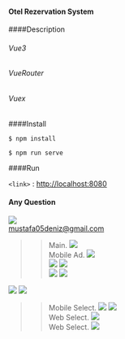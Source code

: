 
####  Otel Rezervation System


####Description
 
<h6>Vue3</h6>
<h6>VueRouter</h6>
<h6>Vuex</h6>

####Install

`$ npm install`

`$ npm run serve`

####Run

`<link>` : <http://localhost:8080>


#### Any Question


<a href="mailto:mustafa05deniz@gmail.com?"><img src="https://img.shields.io/badge/gmail-%23DD0031.svg?&style=for-the-badge&logo=gmail&logoColor=white"/></a><br>
mustafa05deniz@gmail.com

> > Main.
![](screenshot/Screenshot_1.png)<br>
> > Mobile Ad.
![](screenshot/Screenshot_2.png)<br>
![](screenshot/Screenshot_3.png)
![](screenshot/Screenshot_4.png)<br>
![](screenshot/Screenshot_5.png)
![](screenshot/Screenshot_6.png)<br>

![](screenshot/Screenshot_7.png)
![](screenshot/Screenshot_8.png)<br>
> > Mobile Select.
![](screenshot/Screenshot_9.png)
![](screenshot/Screenshot_10.png)<br>
> > Web Select.
![](screenshot/Screenshot_11.png)<br>
> > Web Select.
![](screenshot/Screenshot_12.png)<br>


